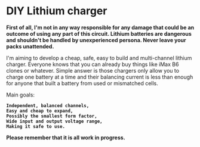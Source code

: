 # DIY Lithium charger


<b>First of all, I'm not in any way responsible for any damage that 
could be an outcome of using any part of this circuit.
Lithium batteries are dangerous and shouldn't be handled by unexperienced
persona. Never leave your packs unattended.</b>


I'm aiming to develop a cheap, safe, easy to build and multi-channel lithium charger.
Everyone knows that you can already buy things like iMax B6 clones or whatever. Simple answer is 
those chargers only allow you to charge one battery at a time and their balancing current is less than enough
for anyone that built a battery from used or mismatched cells.

Main goals:<b>

    Independent, balanced channels,
    Easy and cheap to expand,
    Possibly the smallest form factor,
    Wide input and output voltage range, 
    Making it safe to use.

Please remember that it is all work in progress.
